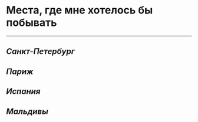 # **Места, где мне хотелось бы побывать**

---

## __*Санкт-Петербург*__


## __*Париж*__


## __*Испания*__


## __*Мальдивы*__
